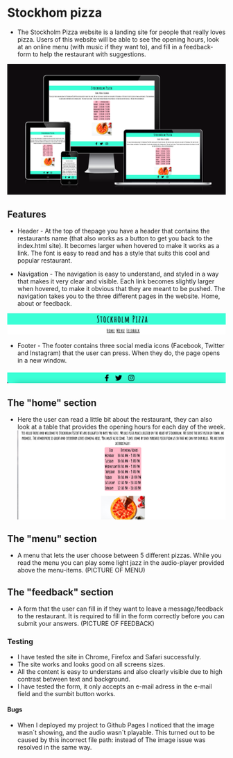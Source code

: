 # Stockhom pizza

* The Stockholm Pizza website is a landing site for people that really loves pizza. Users of this website will be able to see the opening hours, look at an online menu (with music if they want to), and fill in a feedback-form to help the restaurant with suggestions. 

![Amiresponsive](assets/images/amiresponsive2.jpg)

## Features
* Header - At the top of thepage you have a header that contains the restaurants name (that also works as a button to get you back to the index.html site). It becomes larger when hovered to make it works as a link. The font is easy to read and has a style that suits this cool and popular restaurant. 

* Navigation - The navigation is easy to understand, and styled in a way that makes it very clear and visible. Each link becomes slightly larger when hovered, to make it obvious that they are meant to be pushed. The navigation takes you to the three different pages in the website. Home, about or feedback.

![Header and nav](assets/images/header.png)

* Footer - The footer contains three social media icons (Facebook, Twitter and Instagram) that the user can press. When they do, the page opens in a new window. 

![Footer](assets/images/footer.png)

## The "home" section
* Here the user can read a little bit about the restaurant, they can also look at a table that provides the opening hours for each day of the week. 
![Home](assets/images/home.png)

## The "menu" section
* A menu that lets the user choose between 5 different pizzas. While you read the menu you can play some light jazz in the audio-player provided above the menu-items. 
(PICTURE OF MENU)

## The "feedback" section
* A form that the user can fill in if they want to leave a message/feedback to the restaurant. It is required to fill in the form correctly before you can submit your answers. 
(PICTURE OF FEEDBACK)

### Testing
* I have tested the site in Chrome, Firefox and Safari successfully. 
* The site works and looks good on all screens sizes. 
* All the content is easy to understans and also clearly visible due to high contrast between text and background. 
* I have tested the form, it only accepts an e-mail adress in the e-mail field and the sumbit button works. 

#### Bugs
* When I deployed my project to Github Pages I noticed that the image wasn´t showing, and the audio wasn´t playable. This turned out to be caused by this incorrect file path: <source src="../lite-soft-jazz.mp3" type="audio/mpeg"> instead of <source src="lite-soft-jazz.mp3" type="audio/mpeg"> The image issue was resolved in the same way. 





